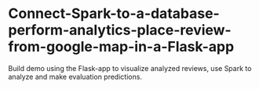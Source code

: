 # Connect-Spark-to-a-database-perform-analytics-place-review-from-google-map-in-a-Flask-app
Build demo using the Flask-app to visualize analyzed reviews, use Spark to analyze and make evaluation predictions.
